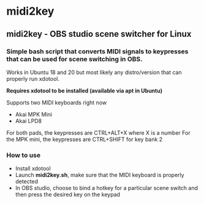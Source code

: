 # midi2key
## midi2key - OBS studio scene switcher for Linux

### Simple bash script that converts MIDI signals to keypresses that can be used for scene switching in OBS.

Works in Ubuntu 18 and 20 but most likely any distro/version that can properly run xdotool.

**Requires xdotool to be installed (available via apt in Ubuntu)**

Supports two MIDI keyboards right now
* Akai MPK Mini
* Akai LPD8

For both pads, the keypresses are CTRL+ALT+X where X is a number
For the MPK mini, the keypresses are CTRL+SHIFT for key bank 2

### How to use
* Install xdotool
* Launch **midi2key.sh**, make sure that the MIDI keyboard is properly detected
* In OBS studio, choose to bind a hotkey for a particular scene switch and then press the desired key on the keypad
